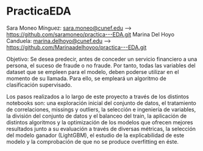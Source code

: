 # PracticaEDA

Sara Moneo Mínguez: sara.moneo@cunef.edu --> https://github.com/saramoneo/practica---EDA.git
Marina Del Hoyo Canduela: marina.delhoyo@cunef.edu --> https://github.com/Marinaadelhoyoo/practica---EDA.git 

Objetivo: Se desea predecir, antes de conceder un servicio financiero a una persona, el suceso de fraude o no fraude. Por tanto, todas las variables del dataset que se empleen para el modelo, deben poderse utilizar en el momento de su llamada. Para ello, se empleará un algoritmo de clasificación supervisado.

Los pasos realizados a lo largo de este proyecto a través de los distintos notebooks son: una exploración inicial del conjunto de datos, el tratamiento de correlaciones, missings y outliers, la selección e ingeniería de variables, la división del conjunto de datos y el balanceo del train, la aplicación de distintos algoritmos y la optimización de los modelos que ofrecen mejores resultados junto a su evaluación a través de diversas métricas, la selección del modelo ganador (LightGBM), el estudio de la explicabilidad de este modelo y la comprobación de que no se produce overfitting en éste. 

